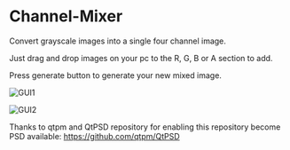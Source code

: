 # Channel-Mixer
Convert grayscale images into a single four channel image.

Just drag and drop images on your pc to the R, G, B or A section to add.

Press generate button to generate your new mixed image.

![GUI1](https://github.com/Batuhan-KOC/Channel-Mixer/assets/68435940/77ec3342-7c1e-448b-8fac-3d7b2ff64158)

![GUI2](https://github.com/Batuhan-KOC/Channel-Mixer/assets/68435940/6741ebec-9d8f-4b28-8f02-cb7a00e23351)

Thanks to qtpm and QtPSD repository for enabling this repository become PSD available:
https://github.com/qtpm/QtPSD
